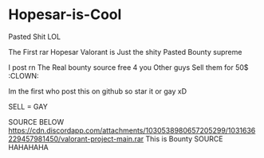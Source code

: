# Hopesar-is-Cool
Pasted Shit LOL

The First rar Hopesar Valorant is Just the shity Pasted Bounty supreme

I post rn The Real bounty source free 4 you Other guys Sell them for 50$ :CLOWN: 

Im the first who post this on github so star it or gay xD

SELL = GAY

SOURCE BELOW 
https://cdn.discordapp.com/attachments/1030538980657205299/1031636229457981450/valorant-project-main.rar This is Bounty SOURCE HAHAHAHA
